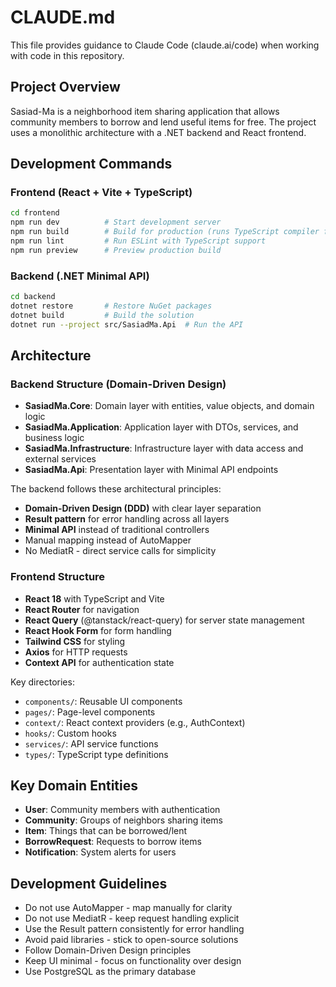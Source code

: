 # CLAUDE.md

This file provides guidance to Claude Code (claude.ai/code) when working with code in this repository.

## Project Overview
Sasiad-Ma is a neighborhood item sharing application that allows community members to borrow and lend useful items for free. The project uses a monolithic architecture with a .NET backend and React frontend.

## Development Commands

### Frontend (React + Vite + TypeScript)
```bash
cd frontend
npm run dev          # Start development server
npm run build        # Build for production (runs TypeScript compiler first)
npm run lint         # Run ESLint with TypeScript support
npm run preview      # Preview production build
```

### Backend (.NET Minimal API)
```bash
cd backend
dotnet restore       # Restore NuGet packages
dotnet build         # Build the solution
dotnet run --project src/SasiadMa.Api  # Run the API
```

## Architecture

### Backend Structure (Domain-Driven Design)
- **SasiadMa.Core**: Domain layer with entities, value objects, and domain logic
- **SasiadMa.Application**: Application layer with DTOs, services, and business logic
- **SasiadMa.Infrastructure**: Infrastructure layer with data access and external services
- **SasiadMa.Api**: Presentation layer with Minimal API endpoints

The backend follows these architectural principles:
- **Domain-Driven Design (DDD)** with clear layer separation
- **Result pattern** for error handling across all layers
- **Minimal API** instead of traditional controllers
- Manual mapping instead of AutoMapper
- No MediatR - direct service calls for simplicity

### Frontend Structure
- **React 18** with TypeScript and Vite
- **React Router** for navigation
- **React Query** (@tanstack/react-query) for server state management
- **React Hook Form** for form handling
- **Tailwind CSS** for styling
- **Axios** for HTTP requests
- **Context API** for authentication state

Key directories:
- `components/`: Reusable UI components
- `pages/`: Page-level components
- `context/`: React context providers (e.g., AuthContext)
- `hooks/`: Custom hooks
- `services/`: API service functions
- `types/`: TypeScript type definitions

## Key Domain Entities
- **User**: Community members with authentication
- **Community**: Groups of neighbors sharing items
- **Item**: Things that can be borrowed/lent
- **BorrowRequest**: Requests to borrow items
- **Notification**: System alerts for users

## Development Guidelines
- Do not use AutoMapper - map manually for clarity
- Do not use MediatR - keep request handling explicit
- Use the Result pattern consistently for error handling
- Avoid paid libraries - stick to open-source solutions
- Follow Domain-Driven Design principles
- Keep UI minimal - focus on functionality over design
- Use PostgreSQL as the primary database